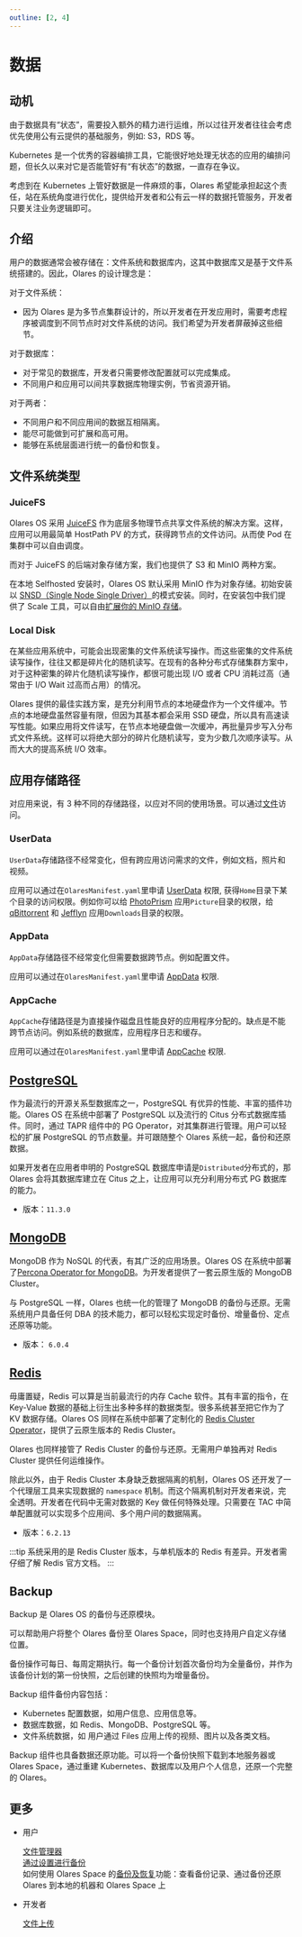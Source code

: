 ```yaml
---
outline: [2, 4]
---
```


# 数据

## 动机

由于数据具有“状态”，需要投入额外的精力进行运维，所以过往开发者往往会考虑优先使用公有云提供的基础服务，例如: S3，RDS 等。

Kubernetes 是一个优秀的容器编排工具，它能很好地处理无状态的应用的编排问题，但长久以来对它是否能管好有“有状态”的数据，一直存在争议。

考虑到在 Kubernetes 上管好数据是一件麻烦的事，Olares 希望能承担起这个责任，站在系统角度进行优化，提供给开发者和公有云一样的数据托管服务，开发者只要关注业务逻辑即可。

## 介绍

用户的数据通常会被存储在：文件系统和数据库内，这其中数据库又是基于文件系统搭建的。因此，Olares 的设计理念是：

对于文件系统：

- 因为 Olares 是为多节点集群设计的，所以开发者在开发应用时，需要考虑程序被调度到不同节点时对文件系统的访问。我们希望为开发者屏蔽掉这些细节。

对于数据库：

- 对于常见的数据库，开发者只需要修改配置就可以完成集成。
- 不同用户和应用可以间共享数据库物理实例，节省资源开销。

对于两者：

- 不同用户和不同应用间的数据互相隔离。
- 能尽可能做到可扩展和高可用。
- 能够在系统层面进行统一的备份和恢复。

## 文件系统类型

### JuiceFS

Olares OS 采用 [JuiceFS](https://juicefs.com) 作为底层多物理节点共享文件系统的解决方案。这样，应用可以用最简单 HostPath PV 的方式，获得跨节点的文件访问。从而使 Pod 在集群中可以自由调度。

而对于 JuiceFS 的后端对象存储方案，我们也提供了 S3 和 MinIO 两种方案。

在本地 Selfhosted 安装时，Olares OS 默认采用 MinIO 作为对象存储。初始安装以 [SNSD（Single Node Single Driver）](https://min.io/docs/minio/linux/operations/install-deploy-manage/deploy-minio-single-node-single-drive.html)的模式安装。同时，在安装包中我们提供了 Scale 工具，可以自由[扩展你的 MinIO 存储](../../developer/develop/advanced/cli.md#在本地增加一块新的硬盘)。

### Local Disk

在某些应用系统中，可能会出现密集的文件系统读写操作。而这些密集的文件系统读写操作，往往又都是碎片化的随机读写。在现有的各种分布式存储集群方案中，对于这种密集的碎片化随机读写操作，都很可能出现 I/O 或者 CPU 消耗过高（通常由于 I/O Wait 过高而占用）的情况。

Olares 提供的最佳实践方案，是充分利用节点的本地硬盘作为一个文件缓冲。节点的本地硬盘虽然容量有限，但因为其基本都会采用 SSD 硬盘，所以具有高速读写性能。如果应用将文件读写，在节点本地硬盘做一次缓冲，再批量异步写入分布式文件系统。这样可以将绝大部分的碎片化随机读写，变为少数几次顺序读写。从而大大的提高系统 I/O 效率。

## 应用存储路径

对应用来说，有 3 种不同的存储路径，以应对不同的使用场景。可以通过[文件](../../how-to/olares/files/index.md#introduction)访问。

### UserData

`UserData`存储路径不经常变化，但有跨应用访问需求的文件，例如文档，照片和视频。

应用可以通过在`OlaresManifest.yaml`里申请 [UserData](../../developer/develop/package/manifest.md#userdata) 权限, 获得`Home`目录下某个目录的访问权限。例如你可以给 [PhotoPrism](https://market.olares.com/app/photoprism) 应用`Picture`目录的权限，给 [qBittorrent](https://market.olares.com/app/qbittorrent) 和 [Jefflyn](https://market.olares.com/app/jellyfin) 应用`Downloads`目录的权限。

### AppData

`AppData`存储路径不经常变化但需要数据跨节点。例如配置文件。

应用可以通过在`OlaresManifest.yaml`里申请 [AppData](../../developer/develop/package/manifest.md#appdata) 权限.

### AppCache

`AppCache`存储路径是为直接操作磁盘且性能良好的应用程序分配的。缺点是不能跨节点访问。例如系统的数据库，应用程序日志和缓存。

应用可以通过在`OlaresManifest.yaml`里申请 [AppCache](../../developer/develop/package/manifest.md#appcache) 权限.

## [PostgreSQL](../../developer/develop/advanced/database.md#rds)

作为最流行的开源关系型数据库之一，PostgreSQL 有优异的性能、丰富的插件功能。Olares OS 在系统中部署了 PostgreSQL 以及流行的 Citus 分布式数据库插件。同时，通过 TAPR 组件中的 PG Operator，对其集群进行管理。用户可以轻松的扩展 PostgreSQL 的节点数量。并可跟随整个 Olares 系统一起，备份和还原数据。

如果开发者在应用者申明的 PostgreSQL 数据库申请是`Distributed`分布式的，那 Olares 会将其数据库建立在 Citus 之上，让应用可以充分利用分布式 PG 数据库的能力。

- 版本：`11.3.0`

## [MongoDB](../../developer/develop/advanced/database.md#nosql)

MongoDB 作为 NoSQL 的代表，有其广泛的应用场景。Olares OS 在系统中部署了[Percona Operator for MongoDB](https://github.com/percona/percona-server-mongodb-operator)。为开发者提供了一套云原生版的 MongoDB Cluster。

与 PostgreSQL 一样，Olares 也统一化的管理了 MongoDB 的备份与还原。无需系统用户具备任何 DBA 的技术能力，都可以轻松实现定时备份、增量备份、定点还原等功能。

- 版本： `6.0.4`

## [Redis](../../developer/develop/advanced/database.md#cache)

毋庸置疑，Redis 可以算是当前最流行的内存 Cache 软件。其有丰富的指令，在 Key-Value 数据的基础上衍生出多种多样的数据类型。很多系统甚至把它作为了 KV 数据存储。Olares OS 同样在系统中部署了定制化的 [Redis Cluster Operator](https://github.com/beclab/redis-cluster-operator)，提供了云原生版本的 Redis Cluster。

Olares 也同样接管了 Redis Cluster 的备份与还原。无需用户单独再对 Redis Cluster 提供任何运维操作。

除此以外，由于 Redis Cluster 本身缺乏数据隔离的机制，Olares OS 还开发了一个代理层工具来实现数据的 `namespace` 机制。而这个隔离机制对开发者来说，完全透明。开发者在代码中无需对数据的 Key 做任何特殊处理。只需要在 TAC 中简单配置就可以实现多个应用间、多个用户间的数据隔离。

- 版本：`6.2.13`

:::tip
系统采用的是 Redis Cluster 版本，与单机版本的 Redis 有差异。开发者需仔细了解 Redis 官方文档。
:::

## Backup

Backup 是 Olares OS 的备份与还原模块。

可以帮助用户将整个 Olares 备份至 Olares Space，同时也支持用户自定义存储位置。

备份操作可每日、每周定期执行。每一个备份计划首次备份均为全量备份，并作为该备份计划的第一份快照，之后创建的快照均为增量备份。

Backup 组件备份内容包括：

- Kubernetes 配置数据，如用户信息、应用信息等。
- 数据库数据，如 Redis、MongoDB、PostgreSQL 等。
- 文件系统数据，如 用户通过 Files 应用上传的视频、图片以及各类文档。

Backup 组件也具备数据还原功能。可以将一个备份快照下载到本地服务器或 Olares Space，通过重建 Kubernetes、数据库以及用户个人信息，还原一个完整的 Olares。

## 更多

- 用户

  [文件管理器](../../how-to/olares/files/index.md)<br>
  [通过设置进行备份](../../how-to/olares/settings/backup.md)<br>
  如何使用 Olares Space 的[备份及恢复](../../how-to/space/backup.md)功能：查看备份记录、通过备份还原 Olares 到本地的机器和 Olares Space 上

- 开发者

  [文件上传](../../developer/develop/advanced/file-upload.md)<br>
